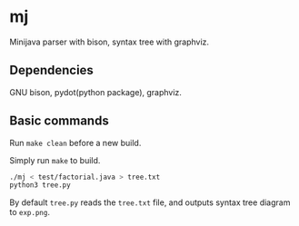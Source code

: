 # mj

Minijava parser with bison, syntax tree with graphviz.

## Dependencies

GNU bison, pydot(python package), graphviz.

## Basic commands

Run ``` make clean ``` before a new build. </br>

Simply run ```make``` to build. </br>

```bash
./mj < test/factorial.java > tree.txt
python3 tree.py
```
By default ```tree.py``` reads the ```tree.txt``` file, and outputs syntax tree diagram to ```exp.png```.

